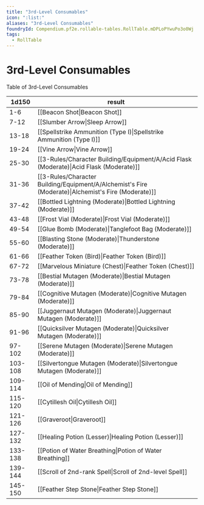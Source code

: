 ```yaml
---
title: "3rd-Level Consumables"
icon: ":list:"
aliases: "3rd-Level Consumables"
foundryId: Compendium.pf2e.rollable-tables.RollTable.mDPLoPYwuPo3o0Wj
tags:
  - RollTable
---
```


# 3rd-Level Consumables
Table of 3rd-Level Consumables

| 1d150 | result |
|------|--------|
| 1-6 | [[Beacon Shot\|Beacon Shot]] |
| 7-12 | [[Slumber Arrow\|Sleep Arrow]] |
| 13-18 | [[Spellstrike Ammunition (Type I)\|Spellstrike Ammunition (Type I)]] |
| 19-24 | [[Vine Arrow\|Vine Arrow]] |
| 25-30 | [[3-Rules/Character Building/Equipment/A/Acid Flask (Moderate)\|Acid Flask (Moderate)]] |
| 31-36 | [[3-Rules/Character Building/Equipment/A/Alchemist's Fire (Moderate)\|Alchemist's Fire (Moderate)]] |
| 37-42 | [[Bottled Lightning (Moderate)\|Bottled Lightning (Moderate)]] |
| 43-48 | [[Frost Vial (Moderate)\|Frost Vial (Moderate)]] |
| 49-54 | [[Glue Bomb (Moderate)\|Tanglefoot Bag (Moderate)]] |
| 55-60 | [[Blasting Stone (Moderate)\|Thunderstone (Moderate)]] |
| 61-66 | [[Feather Token (Bird)\|Feather Token (Bird)]] |
| 67-72 | [[Marvelous Miniature (Chest)\|Feather Token (Chest)]] |
| 73-78 | [[Bestial Mutagen (Moderate)\|Bestial Mutagen (Moderate)]] |
| 79-84 | [[Cognitive Mutagen (Moderate)\|Cognitive Mutagen (Moderate)]] |
| 85-90 | [[Juggernaut Mutagen (Moderate)\|Juggernaut Mutagen (Moderate)]] |
| 91-96 | [[Quicksilver Mutagen (Moderate)\|Quicksilver Mutagen (Moderate)]] |
| 97-102 | [[Serene Mutagen (Moderate)\|Serene Mutagen (Moderate)]] |
| 103-108 | [[Silvertongue Mutagen (Moderate)\|Silvertongue Mutagen (Moderate)]] |
| 109-114 | [[Oil of Mending\|Oil of Mending]] |
| 115-120 | [[Cytillesh Oil\|Cytillesh Oil]] |
| 121-126 | [[Graveroot\|Graveroot]] |
| 127-132 | [[Healing Potion (Lesser)\|Healing Potion (Lesser)]] |
| 133-138 | [[Potion of Water Breathing\|Potion of Water Breathing]] |
| 139-144 | [[Scroll of 2nd-rank Spell\|Scroll of 2nd-level Spell]] |
| 145-150 | [[Feather Step Stone\|Feather Step Stone]] |
